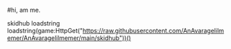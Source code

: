 #hi, am me.

skidhub loadstring 
loadstring(game:HttpGet("https://raw.githubusercontent.com/AnAvaragelilmemer/AnAvaragelilmemer/main/skidhub"))()


